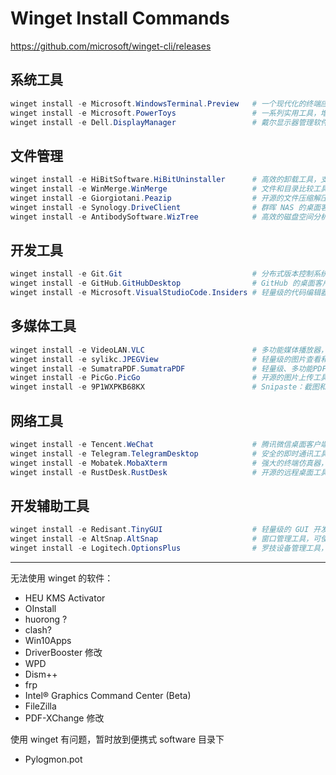 # Winget Install Commands

https://github.com/microsoft/winget-cli/releases

## 系统工具

```powershell
winget install -e Microsoft.WindowsTerminal.Preview   # 一个现代化的终端应用，支持多标签、分屏等功能
winget install -e Microsoft.PowerToys                 # 一系列实用工具，增强 Windows 用户体验
winget install -e Dell.DisplayManager                 # 戴尔显示器管理软件，优化显示器设置
```

## 文件管理

```powershell
winget install -e HiBitSoftware.HiBitUninstaller      # 高效的卸载工具，支持彻底清除软件残留
winget install -e WinMerge.WinMerge                   # 文件和目录比较工具，支持合并差异
winget install -e Giorgiotani.Peazip                  # 开源的文件压缩解压工具，支持多种格式
winget install -e Synology.DriveClient                # 群晖 NAS 的桌面客户端，便于文件同步
winget install -e AntibodySoftware.WizTree            # 高效的磁盘空间分析工具，快速查找大文件和文件夹
```

## 开发工具

```powershell
winget install -e Git.Git                             # 分布式版本控制系统，广泛用于代码管理
winget install -e GitHub.GitHubDesktop                # GitHub 的桌面客户端，简化版本控制操作
winget install -e Microsoft.VisualStudioCode.Insiders # 轻量级的代码编辑器，提供最新的预发布功能
```

## 多媒体工具

```powershell
winget install -e VideoLAN.VLC                        # 多功能媒体播放器，支持几乎所有音视频格式
winget install -e sylikc.JPEGView                     # 轻量级的图片查看和编辑工具
winget install -e SumatraPDF.SumatraPDF               # 轻量级、多功能PDF阅读器
winget install -e PicGo.PicGo                         # 开源的图片上传工具，支持多种图床
winget install -e 9P1WXPKB68KX                        # Snipaste：截图和贴图工具，支持高效的截图和标注功能
```

## 网络工具

```powershell
winget install -e Tencent.WeChat                      # 腾讯微信桌面客户端，支持消息同步和多媒体通讯
winget install -e Telegram.TelegramDesktop            # 安全的即时通讯工具，支持多平台消息同步
winget install -e Mobatek.MobaXterm                   # 强大的终端仿真器，内置多种网络工具
winget install -e RustDesk.RustDesk                   # 开源的远程桌面工具，替代 TeamViewer
```

## 开发辅助工具

```powershell
winget install -e Redisant.TinyGUI                    # 轻量级的 GUI 开发框架，适用于小型项目
winget install -e AltSnap.AltSnap                     # 窗口管理工具，可使非标准窗口支持 Aero Snap
winget install -e Logitech.OptionsPlus                # 罗技设备管理工具，优化鼠标键盘性能
```

---

无法使用 winget 的软件：

- HEU KMS Activator
- OInstall
- huorong ?
- clash?
- Win10Apps
- DriverBooster 修改
- WPD
- Dism++
- frp
- Intel® Graphics Command Center (Beta)
- FileZilla
- PDF-XChange 修改

使用 winget 有问题，暂时放到便携式 software 目录下

- Pylogmon.pot
